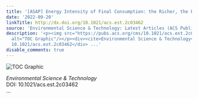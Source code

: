```yaml
---
title: '[ASAP] Energy Intensity of Final Consumption: the Richer, the Poorer the Efficiency'
date: '2022-09-20'
linkTitle: http://dx.doi.org/10.1021/acs.est.2c03462
source: 'Environmental Science & Technology: Latest Articles (ACS Publications)'
description: '<p><img src="https://pubs.acs.org/cms/10.1021/acs.est.2c03462/asset/images/medium/es2c03462_0011.gif"
  alt="TOC Graphic"/></p><div><cite>Environmental Science & Technology</cite></div><div>DOI:
  10.1021/acs.est.2c03462</div> ...'
disable_comments: true
---
```

<p><img src="https://pubs.acs.org/cms/10.1021/acs.est.2c03462/asset/images/medium/es2c03462_0011.gif" alt="TOC Graphic"/></p><div><cite>Environmental Science & Technology</cite></div><div>DOI: 10.1021/acs.est.2c03462</div> ...